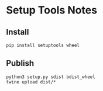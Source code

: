 # Setup Tools Notes

## Install

    pip install setuptools wheel

## Publish

    python3 setup.py sdist bdist_wheel
    twine upload dist/*